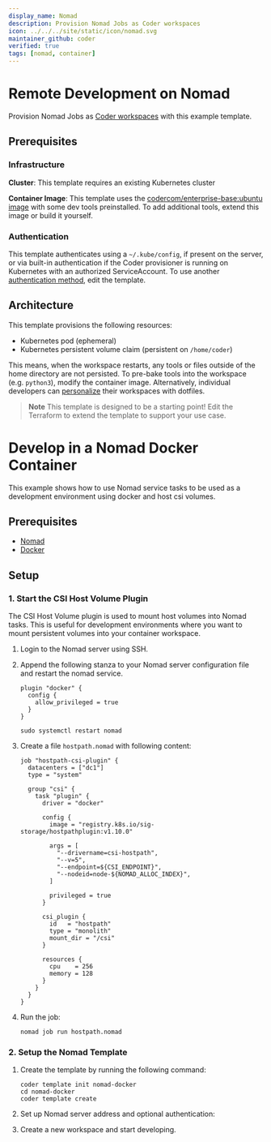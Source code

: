 ```yaml
---
display_name: Nomad
description: Provision Nomad Jobs as Coder workspaces
icon: ../../../site/static/icon/nomad.svg
maintainer_github: coder
verified: true
tags: [nomad, container]
---
```


# Remote Development on Nomad

Provision Nomad Jobs as [Coder workspaces](https://coder.com/docs/coder-v2/latest) with this example template.

<!-- TODO: Add screenshot -->

## Prerequisites

### Infrastructure

**Cluster**: This template requires an existing Kubernetes cluster

**Container Image**: This template uses the [codercom/enterprise-base:ubuntu image](https://github.com/coder/enterprise-images/tree/main/images/base) with some dev tools preinstalled. To add additional tools, extend this image or build it yourself.

### Authentication

This template authenticates using a `~/.kube/config`, if present on the server, or via built-in authentication if the Coder provisioner is running on Kubernetes with an authorized ServiceAccount. To use another [authentication method](https://registry.terraform.io/providers/hashicorp/kubernetes/latest/docs#authentication), edit the template.

## Architecture

This template provisions the following resources:

- Kubernetes pod (ephemeral)
- Kubernetes persistent volume claim (persistent on `/home/coder`)

This means, when the workspace restarts, any tools or files outside of the home directory are not persisted. To pre-bake tools into the workspace (e.g. `python3`), modify the container image. Alternatively, individual developers can [personalize](https://coder.com/docs/v2/latest/dotfiles) their workspaces with dotfiles.

> **Note**
> This template is designed to be a starting point! Edit the Terraform to extend the template to support your use case.

# Develop in a Nomad Docker Container

This example shows how to use Nomad service tasks to be used as a development environment using docker and host csi volumes.

## Prerequisites

- [Nomad](https://www.nomadproject.io/downloads)
- [Docker](https://docs.docker.com/get-docker/)

## Setup

### 1. Start the CSI Host Volume Plugin

The CSI Host Volume plugin is used to mount host volumes into Nomad tasks. This is useful for development environments where you want to mount persistent volumes into your container workspace.

1. Login to the Nomad server using SSH.

2. Append the following stanza to your Nomad server configuration file and restart the nomad service.

   ```hcl
   plugin "docker" {
     config {
       allow_privileged = true
     }
   }
   ```

   ```shell
   sudo systemctl restart nomad
   ```

3. Create a file `hostpath.nomad` with following content:

   ```hcl
   job "hostpath-csi-plugin" {
     datacenters = ["dc1"]
     type = "system"

     group "csi" {
       task "plugin" {
         driver = "docker"

         config {
           image = "registry.k8s.io/sig-storage/hostpathplugin:v1.10.0"

           args = [
             "--drivername=csi-hostpath",
             "--v=5",
             "--endpoint=${CSI_ENDPOINT}",
             "--nodeid=node-${NOMAD_ALLOC_INDEX}",
           ]

           privileged = true
         }

         csi_plugin {
           id   = "hostpath"
           type = "monolith"
           mount_dir = "/csi"
         }

         resources {
           cpu    = 256
           memory = 128
         }
       }
     }
   }
   ```

4. Run the job:

   ```shell
   nomad job run hostpath.nomad
   ```

### 2. Setup the Nomad Template

1. Create the template by running the following command:

   ```shell
   coder template init nomad-docker
   cd nomad-docker
   coder template create
   ```

2. Set up Nomad server address and optional authentication:

3. Create a new workspace and start developing.
